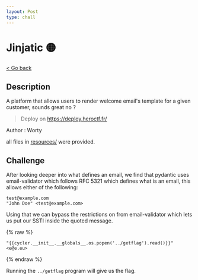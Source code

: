 ```yaml
---
layout: Post
type: chall
---
```

# Jinjatic 🟡

<a class="back-link" href="../../">< Go back</a>

## Description

A platform that allows users to render welcome email's template for a given customer, sounds great no ?

> Deploy on <https://deploy.heroctf.fr/>

Author : Worty

all files in [resources/](./resources) were provided.

## Challenge

After looking deeper into what defines an email, we find that pydantic uses email-validator which follows RFC 5321 which defines what is an email, this allows either of the following:

```
test@example.com
"John Doe" <test@example.com>
```

Using that we can bypass the restrictions on from email-validator which lets us put our SSTI inside the quoted message.

{% raw %}

```
"{{cycler.__init__.__globals__.os.popen('../getflag').read()}}" <e@e.eu>
```

{% endraw %}

Running the `../getflag` program will give us the flag.
